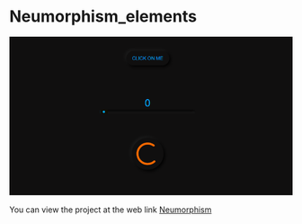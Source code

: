 # Neumorphism_elements
![image](./Img/Neomorphism.png)

You can view the project at the web link [Neumorphism](https://andreiextr.github.io/Neumorphism_elements/)
